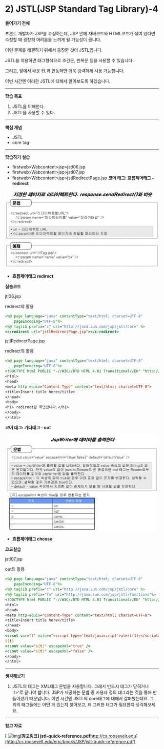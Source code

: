 # 2) JSTL(JSP Standard Tag Library)-4

**들어가기 전에**

프론트 개발자가 JSP를 수정하는데, JSP 안에 자바코드와 HTML코드가 섞여 있다면 수정할 때 굉장히 어려움을 느끼게 될 가능성이 큽니다.

이런 문제를 해결하기 위해서 등장한 것이 JSTL입니다.

JSTL을 이용하면 태그형식으로 조건문, 반복문 등을 사용할 수 있습니다.

그리고, 앞에서 배운 EL과 연동하면 더욱 강력하게 사용 가능합니다. 

이번 시간엔 이러한 JSTL에 대해서 알아보도록 하겠습니다.

 



------

**학습 목표**

1. JSTL을 이해한다.
2. JSTL을 사용할 수 있다. 

 



------

**핵심 개념**

- JSTL
- core tag





------

**학습하기**
**실습**

- firstweb>Webcontent>jsp>jstl06.jsp
- firstweb>Webcontent>jsp>jstl07.jsp
- firstweb>Webcontent>jsp>jstlRedirectPage.jsp
**코어 태그: 흐름제어태그 - redirect**

![2_11](https://github.com/namdh9011/web-boostcourse/blob/master/theory/2_DB_%EC%97%B0%EA%B2%B0_%EC%9B%B9_%EC%95%B1/6_JSTL_EL_BE/image/2_11.png)

- **흐름제어태그 redirect**

**실습코드**

jtl06.jsp

redirect의 활용

```jsp
<%@ page language="java" contentType="text/html; charset=UTF-8"
    pageEncoding="UTF-8"%>
<%@ taglib prefix="c" uri="http://java.sun.com/jsp/jstl/core" %> 
<c:redirect url="jstlRedirectPage.jsp"></c:redirect>
```



jstlRedirectPage.jsp

redirect의 활용

```jsp
<%@ page language="java" contentType="text/html; charset=UTF-8"
    pageEncoding="UTF-8"%>
<!DOCTYPE html PUBLIC "-//W3C//DTD HTML 4.01 Transitional//EN" "http://www.w3.org/TR/html4/loose.dtd">
<html>
<head>
<meta http-equiv="Content-Type" content="text/html; charset=UTF-8">
<title>Insert title here</title>
</head>
<body>
<h1> redirect된 화면입니다.</h1>
</body>
</html>
```



**코어 태그: 기타태그 - out**

![2_12](https://github.com/namdh9011/web-boostcourse/blob/master/theory/2_DB_%EC%97%B0%EA%B2%B0_%EC%9B%B9_%EC%95%B1/6_JSTL_EL_BE/image/2_12.png)

- **흐름제어태그 choose**

**코드실습**

jstl07.jsp

out의 활용

```jsp
<%@ page language="java" contentType="text/html; charset=UTF-8"
    pageEncoding="UTF-8"%>
<%@ taglib prefix="c" uri="http://java.sun.com/jsp/jstl/core" %>
<%@ taglib prefix="fn" uri="http://java.sun.com/jsp/jstl/functions"%> 
<!DOCTYPE html PUBLIC "-//W3C//DTD HTML 4.01 Transitional//EN" "http://www.w3.org/TR/html4/loose.dtd">
<html>
<head>
<meta http-equiv="Content-Type" content="text/html; charset=UTF-8">
<title>Insert title here</title>
</head>
<body>
<c:set var="t" value="<script type='text/javascript'>alert(1);</script>" />
${t}
<c:out value="${t}" escapeXml="true" />
<c:out value="${t}" escapeXml="false" />
</body>
</html>
```

 

 

------

**생각해보기**

1. JSTL의 태그는 XML태그 문법을 사용합니다. 그래서 반드시 태그가 닫히거나 '/>'로 끝나야 합니다. JSP가 제공하는 문법 중 사용자 정의 태그라는 것을 통해 만들어졌기 때문입니다. 이번 시간엔 JSTL의 core태그에 대해서 살펴봤는데요. 그 외의 태그들에는 어떤 게 있는지 찾아보고, 왜 그러한 태그가 필요한지 생각해보세요.

 

 

------

**참고 자료**

[ ![img](https://cphinf.pstatic.net/mooc/20180130_183/151729382379827MW5_JPEG/CtgvK1xoWQqWKyALhO6q.pdf.jpg?type=mfullfill_199_148)**[참고링크\] jstl-quick-reference.pdf**http://cs.roosevelt.edu](http://cs.roosevelt.edu/eric/books/JSP/jstl-quick-reference.pdf)